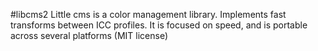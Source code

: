 #libcms2
Little cms is a color management library. Implements fast transforms between ICC profiles. It is focused on speed, and is portable across several platforms (MIT license)